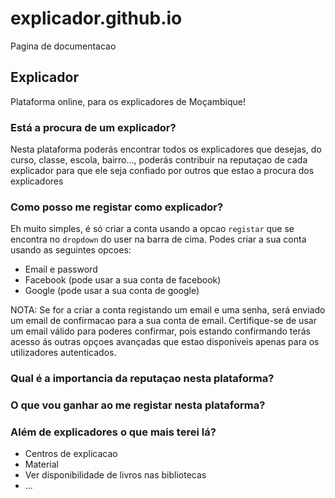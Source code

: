 # explicador.github.io
Pagina de documentacao

## Explicador

Plataforma online, para os explicadores de Moçambique!

### Está a procura de um explicador?

Nesta plataforma poderás encontrar todos os explicadores que desejas, do curso, classe, escola, bairro..., poderás contribuir na reputaçao de cada explicador 
para que ele seja confiado por outros que estao a procura dos explicadores

### Como posso me registar como explicador?

Eh muito simples, é só criar a conta usando a opcao `registar` que se encontra no `dropdown` do user na barra de cima.
Podes criar a sua conta usando as seguintes opcoes:

* Email e password
* Facebook (pode usar a sua conta de facebook)
* Google (pode usar a sua conta de google)

NOTA: Se for a criar a conta registando um email e uma senha, será enviado um email de confirmacao para a sua conta de email. 
Certifique-se de usar um email válido para poderes confirmar, pois estando confirmando terás acesso ás 
outras opçoes avançadas que estao disponiveis apenas para os utilizadores autenticados.


### Qual é a importancia da reputaçao nesta plataforma?


### O que vou ganhar ao me registar nesta plataforma?

### Além de explicadores o que mais terei lá?

* Centros de explicacao
* Material
* Ver disponibilidade de livros nas bibliotecas
* ...
